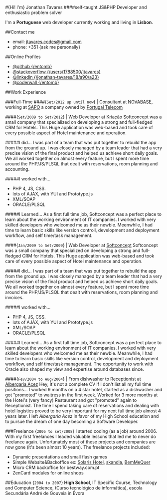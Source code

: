 <!--- welcome.all-100.hero --> 

#{Hi! I'm} Jonathan Tavares
####self-taught JS&PHP Developer and enthusiastic problem solver

<!--- /welcome --> 

<!--- about.all-100 --> 
I'm a __Portuguese__ web developer currently working and living in __Lisbon__. 

<!--- /about -->


<!--- contacts.all-50.small-100 --> 
##Contact me
- email: jtavares.codes@gmail.com
- phone: +351 {ask me personally}

<!--- /contacts --> 

<!--- profiles.all-50.small-100 --> 

##Online Profiles
- [@github {/entomb}](https://github.com/entomb)
- [@stackoverflow {/users/1788500/jtavares}](http://stackoverflow.com/users/1788500/jtavares)
- [@linkedin {/jonathan-tavares/18/a90/a23}](linkedin.com/pub/jonathan-tavares/18/a90/a23)
- [@coderwall {/entomb}](coderwall.com/entomb)

<!--- /contacts -->

<!--- work.all-100 --> 
##Work Experience 

###Full-Time
####{`Set/2012 up until now`} | Consultant at [NOVABASE](http://www.novabase.pt/), working at [SAPO](http://www.sapo.pt) a company owned by [Portugal Telecom](http://www.telecom.pt/)


####{`Set/2009 to Set/2012`} | Web Developer at [Kriação](http://kriacao.pt/) 
Softconcept was a small company that specialized on developing a strong and full-fledged CRM for Hotels. This Huge application was web-based and took care of every possible aspect of Hotel maintenance and operation. 

#####I did...
I was part of a team that was put together to rebuild the app from the ground up. I was closely managed by a team leader that had a very precise vision of the final product and helped us achieve short daily goals. We all worked together on almost every feature, but I spent more time around the PHP/JS/PLSQL that dealt with reservations, room planning and accounting.

#####I worked with...
- PHP 4, JS, CSS. 
- lots of AJAX, with YUI and Prototype.js
- XML/SOAP
- ORACLE/PLSQL

#####I Learned...
As a first full time job, Softconcept was a perfect place to learn about the working environment of IT companies. I worked with very skilled developers who welcomed me as their newbie. Meenwhile, I had time to learn basic skills like version controll, development and deployment workflow, and self time/task management.





####{`Jan/2009 to Set/2009`} | Web Developer at [Softconcept](http://www.softconcept.pt/) 
Softconcept was a small company that specialized on developing a strong and full-fledged CRM for Hotels. This Huge application was web-based and took care of every possible aspect of Hotel maintenance and operation. 

#####I did...
I was part of a team that was put together to rebuild the app from the ground up. I was closely managed by a team leader that had a very precise vision of the final product and helped us achieve short daily goals. We all worked together on almost every feature, but I spent more time around the PHP/JS/PLSQL that dealt with reservations, room planning and invoices.

#####I worked with...
- PHP 4, JS, CSS. 
- lots of AJAX, with YUI and Prototype.js
- XML/SOAP
- ORACLE/PLSQL

#####I Learned...
As a first full time job, Softconcept was a perfect place to learn about the working environment of IT companies. I worked with very skilled developers who welcomed me as their newbie. Meanwhile, I had time to learn basic skills like version control, development and deployment workflow, and self time/task management. The opportunity  to work with Oracle also shaped my view and expertise around databases since.




####{`Fev/2004 to Aug/2004`} | From dishwasher to Receptionist at [Albergaria Acez](http://www.albergaria-acez.pt/) 
Hey, It's not a complete CV if I don't list all my full time positions... I worked 9 months on a 4 star hotel, 
started as a dishwasher and got "promoted" to waitress in the first week. Worked for 3 more months at the Hotel's (very fancy) Restaurant and got "promoted" again to Receptionist.
The time I spend taking care of reservations and dealing with hotel logistics proved to be very important for my next full time job almost 4 years later.
I left _Albergaria Acez_ in favor of my High School education and to pursue the dream of one day becoming a Software Developer.


###Freelance {`2006 to set/2008`}
I started coding (as a job) around 2006. With my first freelances I leaded valuable lessons that led me to never do freelance again.
Unfortunately most of these projects and companies are now gone (it's been almost 10 years). The freelance projects included:
- Dynamic presentations and small flash games
- Simple Website&Backoffice ex: [Solaris Hotel](http://www.solarishotel.pt/), [skandia](http://www.skandia.pt/), [BemMeQuer](http://www.bemmequer.com.pt/)
- Micro CRM backoffice for bestway.com.pt
- ZenCard modules for online shops

<!--- /work -->

<!--- education.all-100 --> 
##Education {`2004 to 2007`}
__High School__, IT Specific Course, Technology and Computer Science, (Curso tecnológico de informática), escola Secundária André de Gouveia in Évora
 
<!--- /education -->  